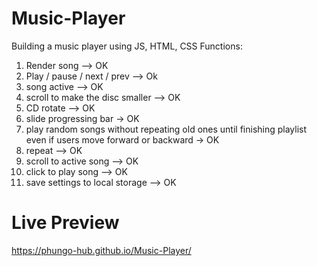 # Music-Player
Building a music player using JS, HTML, CSS
Functions: 
1. Render song --> OK
2. Play / pause / next / prev --> Ok
3. song active --> OK
4. scroll to make the disc smaller --> OK
5. CD rotate --> OK
6. slide progressing bar -> OK
7. play random songs without repeating old ones until finishing playlist even if users move forward or backward -> OK
8. repeat --> OK
9. scroll to active song --> OK
10. click to play song --> OK
11. save settings to local storage --> OK

# Live Preview
https://phungo-hub.github.io/Music-Player/
